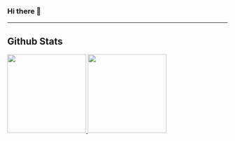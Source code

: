 ### Hi there 👋
---
## Github Stats  

<!--  original code. [ ](https://github.com/anuraghazra/github-readme-stats#deploy-on-your-own-vercel-instance) -->

<!-- [![junhoKim-iib's GitHub stats](https://github-readme-stats.vercel.app/api?username=junhoKim-iib&count_private=true&theme=transparent)](https://github.com/junhoKim-iib/github-readme-stats)
[![Top Langs](https://github-readme-stats.vercel.app/api/top-langs/?username=junhoKim-iib&layout=compact)](https://github.com/junhoKim-iib/github-readme-stats)

 -->


<a href="https://github.com/junhoKim-iib/github-readme-stats">
  <img height="180em" src="https://github-readme-stats.vercel.app/api?username=junhoKim-iib&count_private=true&theme=transparent" />
</a>
<a href="https://github.com/junhoKim-iib/github-readme-stats">
  <img height="180em" src="https://github-readme-stats.vercel.app/api/top-langs/?username=junhoKim-iib&layout=compact" />
</a>



<!--
**junhoKim-iib/junhoKim-iib** is a ✨ _special_ ✨ repository because its `README.md` (this file) appears on your GitHub profile.

Here are some ideas to get you started:

- 🔭 I’m currently working on ...
- 🌱 I’m currently learning ...
- 👯 I’m looking to collaborate on ...
- 🤔 I’m looking for help with ...
- 💬 Ask me about ...
- 📫 How to reach me: ...
- 😄 Pronouns: ...
- ⚡ Fun fact: ...
-->
